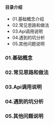 #### 目录介绍
- 01.基础概念介绍
- 02.常见思路和做法
- 03.Api调用说明
- 04.遇到的坑分析
- 05.其他问题说明



### 01.基础概念


### 02.常见思路和做法



### 03.Api调用说明




### 04.遇到的坑分析


### 05.其他问题说明







